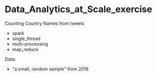 # Data_Analytics_at_Scale_exercise
Counting Country Names from tweets

* spark
* single_thread
* multi-processing
* map_reduce


Data:
* "a small, random sample" from 2016
